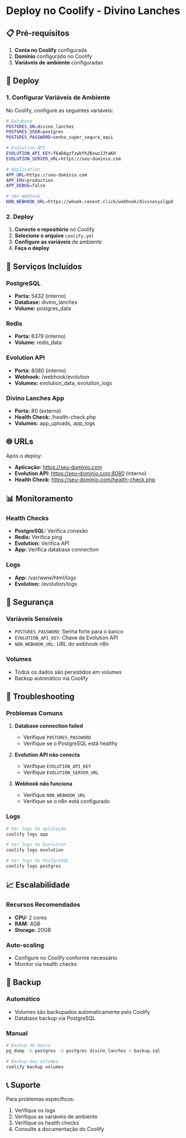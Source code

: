 # Deploy no Coolify - Divino Lanches

## 📋 Pré-requisitos

1. **Conta no Coolify** configurada
2. **Domínio** configurado no Coolify
3. **Variáveis de ambiente** configuradas

## 🚀 Deploy

### 1. Configurar Variáveis de Ambiente

No Coolify, configure as seguintes variáveis:

```bash
# Database
POSTGRES_DB=divino_lanches
POSTGRES_USER=postgres
POSTGRES_PASSWORD=senha_super_segura_aqui

# Evolution API
EVOLUTION_API_KEY=f6aDAgzTzwbYh2Bxwz2JYaKH
EVOLUTION_SERVER_URL=https://seu-dominio.com

# Application
APP_URL=https://seu-dominio.com
APP_ENV=production
APP_DEBUG=false

# n8n Webhook
N8N_WEBHOOK_URL=https://whook.conext.click/webhook/divinosyslgpd
```

### 2. Deploy

1. **Conecte o repositório** no Coolify
2. **Selecione o arquivo** `coolify.yml`
3. **Configure as variáveis** de ambiente
4. **Faça o deploy**

## 🔧 Serviços Incluídos

### PostgreSQL
- **Porta:** 5432 (interno)
- **Database:** divino_lanches
- **Volume:** postgres_data

### Redis
- **Porta:** 6379 (interno)
- **Volume:** redis_data

### Evolution API
- **Porta:** 8080 (interno)
- **Webhook:** /webhook/evolution
- **Volumes:** evolution_data, evolution_logs

### Divino Lanches App
- **Porta:** 80 (externa)
- **Health Check:** /health-check.php
- **Volumes:** app_uploads, app_logs

## 🌐 URLs

Após o deploy:

- **Aplicação:** https://seu-dominio.com
- **Evolution API:** https://seu-dominio.com:8080 (interno)
- **Health Check:** https://seu-dominio.com/health-check.php

## 📊 Monitoramento

### Health Checks
- **PostgreSQL:** Verifica conexão
- **Redis:** Verifica ping
- **Evolution:** Verifica API
- **App:** Verifica database connection

### Logs
- **App:** /var/www/html/logs
- **Evolution:** /evolution/logs

## 🔐 Segurança

### Variáveis Sensíveis
- `POSTGRES_PASSWORD`: Senha forte para o banco
- `EVOLUTION_API_KEY`: Chave da Evolution API
- `N8N_WEBHOOK_URL`: URL do webhook n8n

### Volumes
- Todos os dados são persistidos em volumes
- Backup automático via Coolify

## 🚨 Troubleshooting

### Problemas Comuns

1. **Database connection failed**
   - Verifique `POSTGRES_PASSWORD`
   - Verifique se o PostgreSQL está healthy

2. **Evolution API não conecta**
   - Verifique `EVOLUTION_API_KEY`
   - Verifique `EVOLUTION_SERVER_URL`

3. **Webhook não funciona**
   - Verifique `N8N_WEBHOOK_URL`
   - Verifique se o n8n está configurado

### Logs
```bash
# Ver logs da aplicação
coolify logs app

# Ver logs da Evolution
coolify logs evolution

# Ver logs do PostgreSQL
coolify logs postgres
```

## 📈 Escalabilidade

### Recursos Recomendados
- **CPU:** 2 cores
- **RAM:** 4GB
- **Storage:** 20GB

### Auto-scaling
- Configure no Coolify conforme necessário
- Monitor via health checks

## 🔄 Backup

### Automático
- Volumes são backupados automaticamente pelo Coolify
- Database backup via PostgreSQL

### Manual
```bash
# Backup do banco
pg_dump -h postgres -U postgres divino_lanches > backup.sql

# Backup dos volumes
coolify backup volumes
```

## 📞 Suporte

Para problemas específicos:
1. Verifique os logs
2. Verifique as variáveis de ambiente
3. Verifique os health checks
4. Consulte a documentação do Coolify

